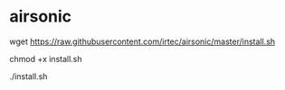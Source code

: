 # airsonic
wget https://raw.githubusercontent.com/irtec/airsonic/master/install.sh
<p>chmod +x install.sh</p>
<p>./install.sh</p>
